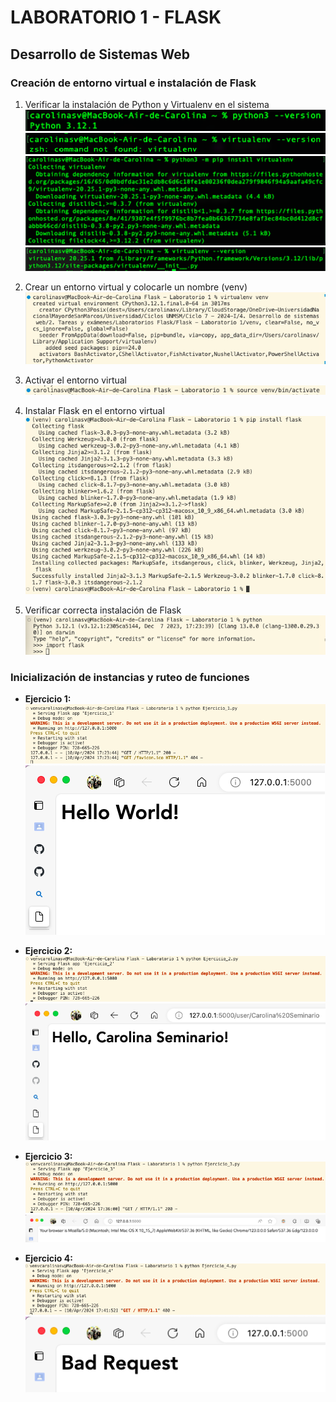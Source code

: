 # LABORATORIO 1 - FLASK
## Desarrollo de Sistemas Web

### Creación de entorno virtual e instalación de Flask
1. Verificar la instalación de Python y Virtualenv en el sistema
![Verificacion de Python](/Imagenes/Imagen_1.png)
![Verificacion de Virtual environment](/Imagenes/Imagen_2.png)
![Instalación de Virtual environment](/Imagenes/Imagen_3.png)
![Verificacion de Virtual environment](/Imagenes/Imagen_4.png)

2. Crear un entorno virtual y colocarle un nombre (venv)
![Creación de entorno virtual](/Imagenes/Imagen_5.png)

3. Activar el entorno virtual
![Activación del entorno virtual](/Imagenes/Imagen_6.png)

4. Instalar Flask en el entorno virtual
![Instalación de Flask en venv](/Imagenes/Imagen_7.png)

5. Verificar correcta instalación de Flask
![Verificación de Flask](/Imagenes/Imagen_8.png)

### Inicialización de instancias y ruteo de funciones
- **Ejercicio 1:**
![Terminal de ejercicio 1](/Imagenes/Imagen_9.png)
![Ejecución de ejercicio 1](/Imagenes/Imagen_10.png)

- **Ejercicio 2:**
![Terminal de ejercicio 2](/Imagenes/Imagen_11.png)
![Ejecución de ejercicio 2](/Imagenes/Imagen_12.png)

- **Ejercicio 3:**
![Terminal de ejercicio 3](/Imagenes/Imagen_13.png)
![Ejecución de ejercicio 3](/Imagenes/Imagen_14.png)

- **Ejercicio 4:**
![Terminal de ejercicio 4](/Imagenes/Imagen_15.png)
![Ejecución de ejercicio 4](/Imagenes/Imagen_16.png)